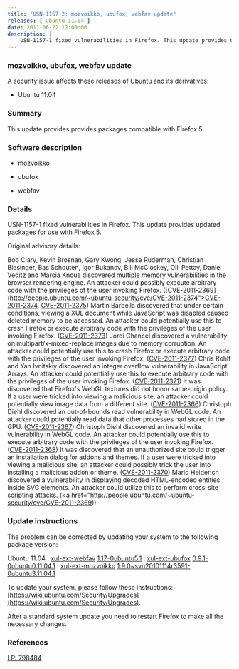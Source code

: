 ```yaml
---
title: "USN-1157-2: mozvoikko, ubufox, webfav update"
releases: [ ubuntu-11.04 ]
date: 2011-06-22 12:00:00
description: |
    USN-1157-1 fixed vulnerabilities in Firefox. This update provides updated packages for use with Firefox 5.
--- 
```

 
### mozvoikko, ubufox, webfav update

A security issue affects these releases of Ubuntu and its derivatives:

* Ubuntu 11.04

### Summary

This update provides provides packages compatible with Firefox 5. 

### Software description

* mozvoikko 

* ubufox 

* webfav 

### Details

USN-1157-1 fixed vulnerabilities in Firefox. This update provides updated packages for use with Firefox 5.

Original advisory details:

 Bob Clary, Kevin Brosnan, Gary Kwong, Jesse Ruderman, Christian Biesinger, Bas Schouten, Igor Bukanov, Bill McCloskey, Olli Pettay, Daniel Veditz and Marcia Knous discovered multiple memory vulnerabilities in the browser rendering engine. An attacker could possibly execute arbitrary code with the privileges of the user invoking Firefox. ([CVE-2011-2369](http://people.ubuntu.com/~ubuntu-security/cve/CVE-2011-2374">CVE-2011-2374</a>, <a href="http://people.ubuntu.com/~ubuntu-security/cve/CVE-2011-2375">CVE-2011-2375</a>) Martin Barbella discovered that under certain conditions, viewing a XUL document while JavaScript was disabled caused deleted memory to be accessed. An attacker could potentially use this to crash Firefox or execute arbitrary code with the privileges of the user invoking Firefox. (<a href="http://people.ubuntu.com/~ubuntu-security/cve/CVE-2011-2373">CVE-2011-2373</a>) Jordi Chancel discovered a vulnerability on multipart/x-mixed-replace images due to memory corruption. An attacker could potentially use this to crash Firefox or execute arbitrary code with the privileges of the user invoking Firefox. (<a href="http://people.ubuntu.com/~ubuntu-security/cve/CVE-2011-2377">CVE-2011-2377</a>) Chris Rohlf and Yan Ivnitskiy discovered an integer overflow vulnerability in JavaScript Arrays. An attacker could potentially use this to execute arbitrary code with the privileges of the user invoking Firefox. (<a href="http://people.ubuntu.com/~ubuntu-security/cve/CVE-2011-2371">CVE-2011-2371</a>) It was discovered that Firefox&#39;s WebGL textures did not honor same-origin policy. If a user were tricked into viewing a malicious site, an attacker could potentially view image data from a different site. (<a href="http://people.ubuntu.com/~ubuntu-security/cve/CVE-2011-2366">CVE-2011-2366</a>) Christoph Diehl discovered an out-of-bounds read vulnerability in WebGL code. An attacker could potentially read data that other processes had stored in the GPU. (<a href="http://people.ubuntu.com/~ubuntu-security/cve/CVE-2011-2367">CVE-2011-2367</a>) Christoph Diehl discovered an invalid write vulnerability in WebGL code. An attacker could potentially use this to execute arbitrary code with the privileges of the user invoking Firefox. (<a href="http://people.ubuntu.com/~ubuntu-security/cve/CVE-2011-2368">CVE-2011-2368</a>) It was discovered that an unauthorized site could trigger an installation dialog for addons and themes. If a user were tricked into viewing a malicious site, an attacker could possibly trick the user into installing a malicious addon or theme. (<a href="http://people.ubuntu.com/~ubuntu-security/cve/CVE-2011-2370">CVE-2011-2370</a>) Mario Heiderich discovered a vulnerability in displaying decoded HTML-encoded entities inside SVG elements. An attacker could utilize this to perform cross-site scripting attacks. (<a href="http://people.ubuntu.com/~ubuntu-security/cve/CVE-2011-2369)) 

### Update instructions

The problem can be corrected by updating your system to the following package version:

Ubuntu 11.04
 : [xul-ext-webfav](https://launchpad.net/ubuntu/+source/webfav) <span> [1.17-0ubuntu5.1](https://launchpad.net/ubuntu/+source/webfav/1.17-0ubuntu5.1) </span> 
 : [xul-ext-ubufox](https://launchpad.net/ubuntu/+source/ubufox) <span> [0.9.1-0ubuntu0.11.04.1](https://launchpad.net/ubuntu/+source/ubufox/0.9.1-0ubuntu0.11.04.1) </span> 
 : [xul-ext-mozvoikko](https://launchpad.net/ubuntu/+source/mozvoikko) <span> [1.9.0~svn20101114r3591-0ubuntu3.11.04.1](https://launchpad.net/ubuntu/+source/mozvoikko/1.9.0~svn20101114r3591-0ubuntu3.11.04.1) </span> 

To update your system, please follow these instructions: [https://wiki.ubuntu.com/Security/Upgrades](https://wiki.ubuntu.com/Security/Upgrades).

After a standard system update you need to restart Firefox to make all the necessary changes. 

### References

 [LP: 798484](https://launchpad.net/bugs/798484)
 

